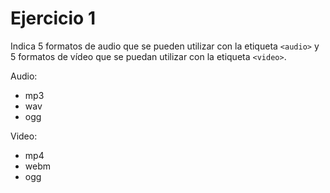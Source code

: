 # Ejercicio 1
Indica 5 formatos de audio que se pueden utilizar con la etiqueta `<audio>` y 5 formatos de vídeo que se puedan utilizar con la etiqueta `<video>`.

Audio:
- mp3
- wav
- ogg

Video:
- mp4
- webm
- ogg
